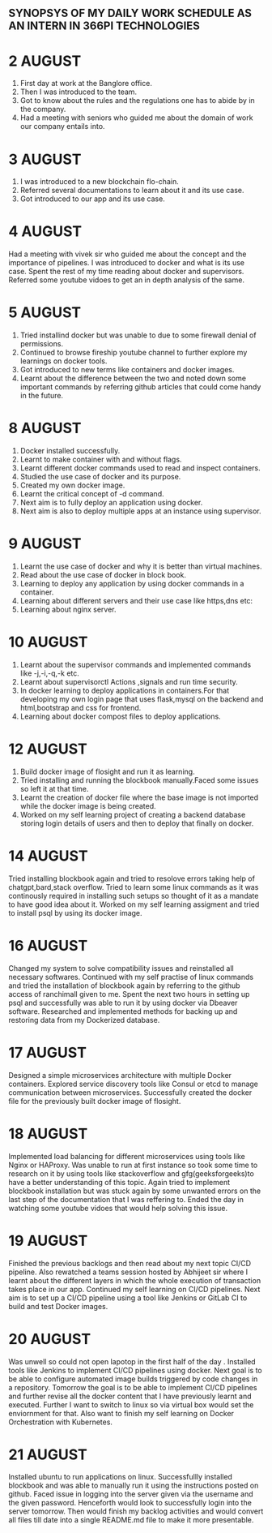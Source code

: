 ## SYNOPSYS OF MY DAILY WORK SCHEDULE AS AN INTERN IN 366PI TECHNOLOGIES


# 2 AUGUST
1. First day at work at the Banglore office.
2. Then I was introduced to the team.
3. Got to know about the rules and the regulations one has to abide by in the company.
4. Had a meeting with seniors who guided me about the domain of work our company entails into.


# 3 AUGUST
1. I was introduced to a new blockchain flo-chain.
2. Referred several documentations to learn about it and its use case.
3. Got introduced to our app and its use case.


# 4 AUGUST
Had a meeting with vivek sir who guided me about the concept and the importance of pipelines.
I was introduced to docker and what is its use case.
Spent the rest of my time reading about docker and supervisors.
Referred some youtube vidoes to get an in depth analysis of the same.


# 5 AUGUST
1. Tried installind docker but was unable to due to some firewall denial of permissions.
2. Continued to browse fireship youtube channel to further explore my learnings on docker tools.
3. Got introduced to new terms like containers and docker images.
4. Learnt about the difference between the two and noted down some important commands by referring github articles that 
   could come handy in the future.

# 8 AUGUST
1. Docker installed successfully.
2. Learnt to make container with and without flags.
3. Learnt different docker commands used to read and inspect containers.
4. Studied the use case of docker and its purpose.
5. Created my own docker image.
6. Learnt the critical concept of -d command.
7. Next aim is to fully deploy an application using docker.
8. Next aim is also to deploy multiple apps at an instance using supervisor.


# 9 AUGUST
1. Learnt the use case of docker and why it is better than virtual machines.
2. Read about the use case of docker in block book.
3. Learning to deploy any application by using docker commands in a container.
4. Learning about different servers and their use case like https,dns etc:
5. Learning about nginx server.


# 10 AUGUST
1. Learnt about the supervisor commands and implemented commands like -j,-i,-q,-k etc.
2. Learnt about supervisorctl Actions ,signals and run time security.
3. In docker learning to deploy applications in containers.For that developing my own login page that uses flask,mysql on 
   the backend  and html,bootstrap and css for frontend.
4. Learning about docker compost files to deploy applications.


# 12 AUGUST
 1. Build docker image of flosight and run it as learning.
 2. Tried installing and running the blockbook manually.Faced some issues so left it at that time.
 3. Learnt the creation of docker file where the base image is not imported while the docker image is being created.
 4. Worked on my self learning project of creating a backend database storing login details of users and then to deploy 
    that finally on docker.


# 14 AUGUST
Tried installing blockbook again and tried to resolove errors taking help of chatgpt,bard,stack overflow.
Tried to learn some linux commands as it was continously required in installing such setups so thought of it as a mandate to have good idea about it.
Worked on my self learning assigment and tried to install psql by using its docker image.

# 16 AUGUST
Changed my system to solve compatibility issues and reinstalled all necessary softwares.
Continued with my self practise of linux commands and tried the installation of blockbook again by referring to the github access of ranchimall given to me.
Spent the next two hours in setting up psql and successfully was able to run it by using docker via Dbeaver software.
Researched and implemented methods for backing up and restoring data from my Dockerized database.


# 17 AUGUST
Designed a simple microservices architecture with multiple Docker containers.
Explored service discovery tools like Consul or etcd to manage communication between microservices.
Successfully created the docker file for the previously built docker image of flosight.


# 18 AUGUST
Implemented load balancing for different microservices using tools like Nginx or HAProxy.
Was unable to run at first instance so took some time to research on it by using tools like stackoverflow and gfg(geeksforgeeks)to have a better understanding of this topic.
Again tried to implement blockbook installation but was stuck again by some unwanted errors on the last step of the documentation that I was reffering to.
Ended the day in watching  some youtube vidoes that would help solving this issue.


# 19 AUGUST
Finished the previous backlogs and then read about my next topic CI/CD pipeline.
Also rewatched a teams session hosted by Abhijeet sir where I learnt about the different layers in which the whole execution of transaction takes place in our app.
Continued my self learning on CI/CD pipelines.
Next aim is to set up a CI/CD pipeline using a tool like Jenkins or GitLab CI to build and test Docker images.


# 20 AUGUST
Was unwell so could not open lapotop in the first half of the day .
Installed tools like Jenkins to implement CI/CD pipelines using docker.
Next goal is to be able to configure automated image builds triggered by code changes in a repository.
Tomorrow the goal is to be able to implement CI/CD pipelines and further revise all the docker content that I have previously learnt and executed.
Further I want to switch to linux so via virtual box would set the enviornment for that.
Also want to finish my self learning on Docker Orchestration with Kubernetes.


# 21 AUGUST
Installed ubuntu to run applications on linux.
Successfullly installed blockbook and was able to manually run it using the instructions posted on github.
Faced issue in logging into the server given via the username and the given password.
Henceforth would look to successfully login into the server tomorrow.
Then would finish my backlog activities and would convert all files till date into a single README.md file to make it more presentable.

  

